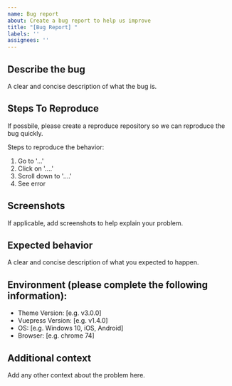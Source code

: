 ```yaml
---
name: Bug report
about: Create a bug report to help us improve
title: "[Bug Report] "
labels: ''
assignees: ''
---
```


## Describe the bug

A clear and concise description of what the bug is.

## Steps To Reproduce

If possbile, please create a reproduce repository so we can reproduce the bug quickly.

Steps to reproduce the behavior:
1. Go to '...'
2. Click on '....'
3. Scroll down to '....'
4. See error

## Screenshots

If applicable, add screenshots to help explain your problem.

## Expected behavior

A clear and concise description of what you expected to happen.

## Environment (please complete the following information):

 - Theme Version: [e.g. v3.0.0]
 - Vuepress Version: [e.g. v1.4.0]
 - OS: [e.g. Windows 10, iOS, Android]
 - Browser: [e.g. chrome 74]

## Additional context

Add any other context about the problem here.
